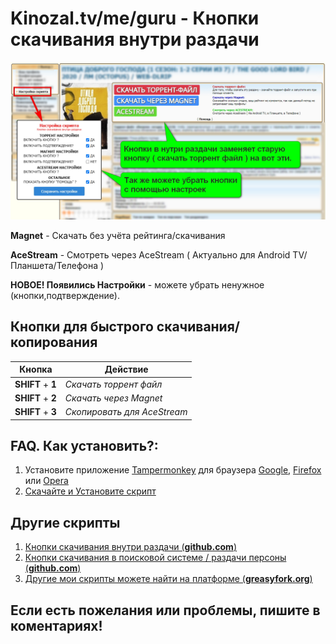 
# Kinozal.tv/me/guru - Кнопки скачивания внутри раздачи

<img width="1280" alt="Картинка" src="https://github.com/vovka1992/kinozal-knopki-v-nutri/blob/main/image.jpg">

**Magnet** - Скачать без учёта рейтинга/скачивания

**AceStream** - Смотреть через AceStream ( Актуально для Android TV/Планшета/Телефона )

**НОВОЕ! Появились Настройки** - можете убрать ненужное (кнопки,подтверждение).

## Кнопки для быстрого скачивания/копирования
Кнопка | Действие
------------ | -------------
**SHIFT** + **1** | _Скачать торрент файл_
**SHIFT** + **2** | _Скачать через Magnet_
**SHIFT** + **3** | _Скопировать для AceStream_

## FAQ. Как установить?:
1. Установите приложение [Tampermonkey](https://www.tampermonkey.net) для браузера [Google](https://chrome.google.com/webstore/detail/dhdgffkkebhmkfjojejmpbldmpobfkfo), [Firefox](https://addons.mozilla.org/en-US/firefox/addon/tampermonkey/) или [Opera](https://addons.opera.com/en/extensions/details/tampermonkey-beta/)
1. [Скачайте и Установите скрипт](https://github.com/vovka1992/kinozal-magnet-buttons-inside/raw/main/kinozal-script.user.js)

## Другие скрипты
1. [Кнопки скачивания внутри раздачи (**github.com**)](https://github.com/vovka1992/kinozal-knopki-v-nutri)
1. [Кнопки скачивания в поисковой системе / раздачи персоны (**github.com**)](https://github.com/vovka1992/kinozal-knopki-v-poiske)
1. [Другие мои скрипты можете найти на платформе (**greasyfork.org**)](https://greasyfork.org/ru/users/173690)

## Если есть пожелания или проблемы, пишите в коментариях!
